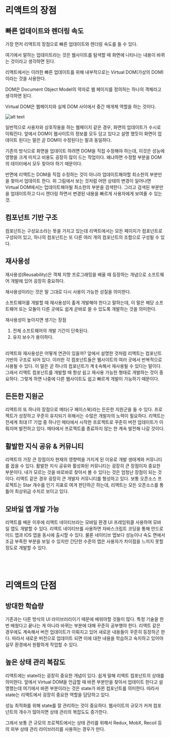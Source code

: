 # 리액트의 장점

## 빠른 업데이트와 렌더링 속도

가장 먼저 리액트의 장점으로 빠른 업데이트와 렌더링 속도를 들 수 있다.

여기에서 말하는 업데이트라는 것은 웹사이트를 탐색할 때 화면에 나타나는 내용이 바뀌는 것이라고 생각하면 된다.

리액트에서는 이러한 빠른 업데이트를 위해 내부적으로는 Virtual DOM(가상의 DOM)이라는 것을 사용한다. 

DOM은 Document Object Model의 약자로 웹 페이지를 정의하는 하나의 객체라고 생각하면 된다. 

Virtual DOM은 웹페이지와 실제 DOM 사이에서 중간 매개체 역할을 하는 것이다. 

![alt text](/TIL/React/img/image1.png)

일반적으로 사용자와 상호작용을 하는 웹페이지 같은 경우, 화면의 업데이트가 수시로 이뤄진다. 앞에서 DOM이 웹사이트의 정보를 모두 담고 있다고 설명 했듯이 화면이 업데이트 된다는 말은 곧 DOM이 수정된다는 말과 동일하다.

기존의 방식으로 화면을 업데이트 하려면 DOM을 직접 수정해야 하는데, 이것은 성능에 영향을 크게 미치고 비용도 굉장히 많이 드는 작업이다. 왜냐하면 수정할 부분을 DOM의 데이터에서 모두 찾아야 하기 때문이다.

반면에 리액트는 DOM을 직접 수정하는 것이 아니라 업데이트해야할 최소한의 부분만을 찾아서 업데이트 한다. 위 그림에서 보는 것처럼 어떤 상태의 변경이 일어나면 Virtual DOM에서는 업데이트해야될 최소한의 부분을 검색한다. 그리고 검색된 부분만을 업데이트하고 다시 렌더링 하면서 변경된 내용을 빠르게 사용자에게 보여줄 수 있는 것.

## 컴포넌트 기반 구조

컴포넌트는 구성요소라는 뜻을 가지고 있는데 리액트에서는 모든 페이지가 컴포넌트로 구성되어 있고, 하나의 컴포넌트는 또 다른 여러 개의 컴포넌트의 조합으로 구성될 수 있다. 

## 재사용성

재사용성(Reusability)은 객체 지향 프로그래밍을 배울 때 등장하는 개념으로 소프트웨어 개발에 있어 굉장히 중요하다. 

재사용성이라는 것은 말 그대로 다시 사용이 가능한 성질을 의미한다. 

소프트웨어를 개발할 때 재사용성이 좊게 개발해야 한다고 말하는데, 이 말은 해당 소프트웨어 또는 모듈이 다른 곳에도 쉽게 곧바로 쓸 수 있도록 개발하는 것을 의미한다.

재사용성이 높아지면 생기는 장점

1. 전체 소프트웨어의 개발 기간이 단축된다.
2. 유지 보수가 용이하다. 

<br>
리액트와 재사용성은 어떻게 연관이 있을까? 앞에서 설명한 것처럼 리액트는 컴포넌트 기반의 구조로 되어 있다. 이러한 각 컴포넌트들은 웹사이트의 여러 곳에서 반복적으로 사용될 수 있다. 이 말은 곧 하나의 컴포넌트가 계ㅖ속해서 재사용될 수 있다는 말이다. 그래서 리액트 컴포넌트를 개발할 때 항상 쉽고 재사용 가능한 형태로 개발하는 것이 중요하다. 그렇게 하면 나중에 다른 웹사이트도 쉽고 빠르게 개발이 가능하기 때문이다.

## 든든한 지원군

리액트의 또 하나의 장점으로 메타(구 페이스북)라는 든든한 지원군을 들 수 있다. 프로젝트가 성장하고 꾸준히 유지되기 위해서는 수많은 개발자의 노력이 필요하다. 리액트는 전세계 최대 IT 기업 중 하나인 메타에서 시작한 프로젝트로 꾸준히 버전 업데이트가 이뤄지며 발전하고 있다. 메타에서 프로젝트를 종료하지 않는 한 계속 발전해 나갈 것이다. 

## 활발한 지식 공유 & 커뮤니티

리액트의 가장 큰 장점이자 현재의 영향력을 가지게 된 이유로 개발 생태계와 커뮤니티를 꼽을 수 있다. 활발한 지식 공유와 활성화된 커뮤니티는 굉장히 큰 장점이자 중요한 부분이다. 내가 모르는 것을 바로바로 찾아서 볼 수 있다는 것은 엄청난 장점이 되는 것이다. 리액트 같은 경우 굉장히 큰 개발자 커뮤니티를 형성하고 있다. 보통 오픈소스 프로젝트는 Star 개수를 인기 지표로 여겨 판단하곤 하는데, 리액트는 모든 오픈소스를 통틀어 최상위급 수치르 보이고 있다. 

## 모바일 앱 개발 가능

리액트를 배운 이후에 리액트 네이티브라는 모바일 환경 UI 프레임워클 사용하여 모바일 앱도 개발할 수 있다. 리액트 네이티브를 사용하면 자바스크립트 코딩을 통해 안드로이드 앱과 IOS 앱을 동시에 출시할 수 있다. 물론 네이티브 앱보다 성능이나 속도 면에서 조금 부족한 부분을 보일 수 있지만 간단한 수준의 앱은 사용자가 차이점을 느끼지 못할 정도로 개발할 수 있다. 

<br><br>

# 리액트의 단점

## 방대한 학습량

기존과는 다른 방식의 UI 라이브러리이기 때문에 배워야할 것들이 많다. 특정 기술을 한번 배웠다고 끝나는 게 아니라 바뀌는 부분에 대해 꾸준히 공부행야 한다. 리액트 같은 경우에도 계속해서 버전 업데이트가 이뤄지고 있어 새로운 내용들이 꾸준히 등장하곤 한다. 따라서 새로운 버전으로 업데이트 되면 이에 대한 내용을 학습하고 숙지하고 있어야 실무 환경에서 원활하게 작업할 수 있다.

## 높은 상태 관리 복잡도

리액트에는 state라는 굉장히 중요한 개념이 있다. 쉽게 말해 리액트 컴포넌트의 상태를 의미한다. 앞에서 Virtual DOM을 언급할 때 바뀐 부분만을 찾아서 업데이트 한다고 설명했는데 여기에서 바뀐 부분이라는 것은 state가 바뀐 컴포넌트를 의미한다. 따라서 state는 리액트에서 굉장히 중요한 역할을 담당하고 있다. 

성능 최적화를 위해 state를 잘 관리하는 것이 중요하다. 웹사이트의 규모가 커져 컴포넌트의 개수가 많아지면 상태 관리의 복잡도도 증가한다.

그래서 보통 큰 규모의 프로젝트에서는 상태 관리를 위해서 Redux, MobX, Recoil 등의 외부 상태 관리 라이브러리를 사용하는 경우가 만다. 